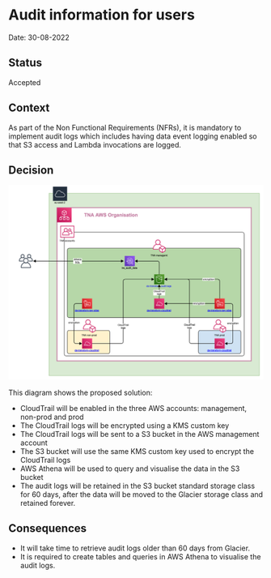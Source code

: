 # Audit information for users

Date: 30-08-2022

## Status

Accepted

## Context

As part of the Non Functional Requirements (NFRs), it is mandatory to implement audit logs which includes having data event logging enabled so that S3 access and Lambda invocations are logged.

## Decision

![image1](./images/tre-audit-logs.png)

This diagram shows the proposed solution:

- CloudTrail will be enabled in the three AWS accounts: management, non-prod and prod
- The CloudTrail logs will be encrypted using a KMS custom key
- The CloudTrail logs will be sent to a S3 bucket in the AWS management account
- The S3 bucket will use the same KMS custom key used to encrypt the CloudTrail logs
- AWS Athena will be used to query and visualise the data in the S3 bucket
- The audit logs will be retained in the S3 bucket standard storage class for 60 days, after the data will be moved to the Glacier storage class and retained forever.


## Consequences

- It will take time to retrieve audit logs older than 60 days from Glacier.
- It is required to create tables and queries in AWS Athena to visualise the audit logs.
